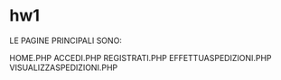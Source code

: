# hw1

LE PAGINE PRINCIPALI SONO:

HOME.PHP
ACCEDI.PHP
REGISTRATI.PHP
EFFETTUASPEDIZIONI.PHP
VISUALIZZASPEDIZIONI.PHP
